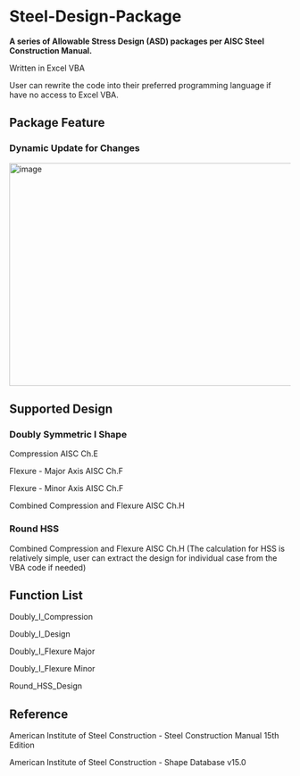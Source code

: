 # Steel-Design-Package

**A series of Allowable Stress Design (ASD) packages per AISC Steel Construction Manual.**

Written in Excel VBA

User can rewrite the code into their preferred programming language if have no access to Excel VBA.

## Package Feature

### Dynamic Update for Changes
<img width="1594" height="399" alt="image" src="https://github.com/user-attachments/assets/398ac10f-a1a0-47fc-955b-b09932e3cea7" />

## Supported Design

### Doubly Symmetric I Shape

Compression AISC Ch.E

Flexure - Major Axis AISC Ch.F

Flexure - Minor Axis AISC Ch.F

Combined Compression and Flexure AISC Ch.H

### Round HSS

Combined Compression and Flexure AISC Ch.H (The calculation for HSS is relatively simple, user can extract the design for individual case from the VBA code if needed)

## Function List

Doubly_I_Compression

Doubly_I_Design

Doubly_I_Flexure Major

Doubly_I_Flexure Minor

Round_HSS_Design

## Reference

American Institute of Steel Construction - Steel Construction Manual 15th Edition

American Institute of Steel Construction - Shape Database v15.0
